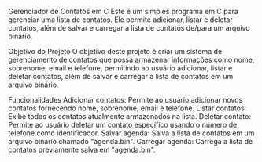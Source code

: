 Gerenciador de Contatos em C
Este é um simples programa em C para gerenciar uma lista de contatos. Ele permite adicionar, listar e deletar contatos, além de salvar e carregar a lista de contatos de/para um arquivo binário.

Objetivo do Projeto
O objetivo deste projeto é criar um sistema de gerenciamento de contatos que possa armazenar informações como nome, sobrenome, email e telefone, permitindo ao usuário adicionar, listar e deletar contatos, além de salvar e carregar a lista de contatos em um arquivo binário.

Funcionalidades
Adicionar contatos: Permite ao usuário adicionar novos contatos fornecendo nome, sobrenome, email e telefone.
Listar contatos: Exibe todos os contatos atualmente armazenados na lista.
Deletar contato: Permite ao usuário deletar um contato específico usando o número de telefone como identificador.
Salvar agenda: Salva a lista de contatos em um arquivo binário chamado "agenda.bin".
Carregar agenda: Carrega a lista de contatos previamente salva em "agenda.bin".
